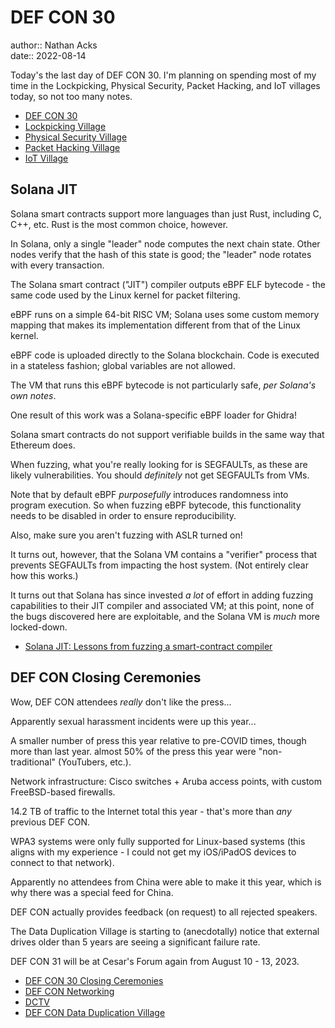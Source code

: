 # DEF CON 30

author:: Nathan Acks  
date:: 2022-08-14

Today's the last day of DEF CON 30. I'm planning on spending most of my time in the Lockpicking, Physical Security, Packet Hacking, and IoT villages today, so not too many notes.

* [DEF CON 30](https://defcon.org/html/defcon-30/dc-30-index.html)
* [Lockpicking Village](https://forum.defcon.org/node/240932)
* [Physical Security Village](https://bypassvillage.org)
* [Packet Hacking Village](https://www.wallofsheep.com/)
* [IoT Village](https://iotvillage.org/defcon.html)

## Solana JIT

Solana smart contracts support more languages than just Rust, including C, C++, etc. Rust is the most common choice, however.

In Solana, only a single "leader" node computes the next chain state. Other nodes verify that the hash of this state is good; the "leader" node rotates with every transaction.

The Solana smart contract ("JIT") compiler outputs eBPF ELF bytecode - the same code used by the Linux kernel for packet filtering.

eBPF runs on a simple 64-bit RISC VM; Solana uses some custom memory mapping that makes its implementation different from that of the Linux kernel.

eBPF code is uploaded directly to the Solana blockchain. Code is executed in a stateless fashion; global variables are not allowed.

The VM that runs this eBPF bytecode is not particularly safe, *per Solana's own notes*.

One result of this work was a Solana-specific eBPF loader for Ghidra!

Solana smart contracts do not support verifiable builds in the same way that Ethereum does.

When fuzzing, what you're really looking for is SEGFAULTs, as these are likely vulnerabilities. You should *definitely* not get SEGFAULTs from VMs.

Note that by default eBPF *purposefully* introduces randomness into program execution. So when fuzzing eBPF bytecode, this functionality needs to be disabled in order to ensure reproducibility.

Also, make sure you aren't fuzzing with ASLR turned on!

It turns out, however, that the Solana VM contains a "verifier" process that prevents SEGFAULTs from impacting the host system. (Not entirely clear how this works.)

It turns out that Solana has since invested *a lot* of effort in adding fuzzing capabilities to their JIT compiler and associated VM; at this point, none of the bugs discovered here are exploitable, and the Solana VM is *much* more locked-down.

* [Solana JIT: Lessons from fuzzing a smart-contract compiler](https://forum.defcon.org/node/242283)

## DEF CON Closing Ceremonies

Wow, DEF CON attendees *really* don't like the press...

Apparently sexual harassment incidents were up this year...

A smaller number of press this year relative to pre-COVID times, though more than last year. almost 50% of the press this year were "non-traditional" (YouTubers, etc.).

Network infrastructure: Cisco switches + Aruba access points, with custom FreeBSD-based firewalls.

14.2 TB of traffic to the Internet total this year - that's more than *any* previous DEF CON.

WPA3 systems were only fully supported for Linux-based systems (this aligns with my experience - I could not get my iOS/iPadOS devices to connect to that network).

Apparently no attendees from China were able to make it this year, which is why there was a special feed for China.

DEF CON actually provides feedback (on request) to all rejected speakers.

The Data Duplication Village is starting to (anecdotally) notice that external drives older than 5 years are seeing a significant failure rate.

DEF CON 31 will be at Cesar's Forum again from August 10 - 13, 2023.

* [DEF CON 30 Closing Ceremonies](assets/def-con-30-closing-slides.pdf)
* [DEF CON Networking](https://noc.defcon.org)
* [DCTV](https://dctv.defcon.org)
* [DEF CON Data Duplication Village](https://dcddv.org/)
